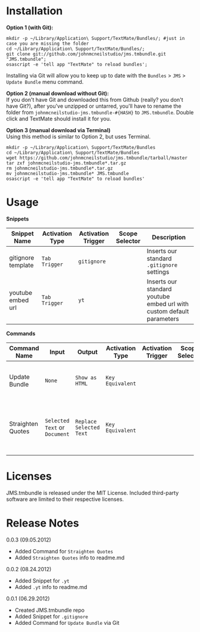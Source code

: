 # Installation

**Option 1 (with Git):**
	
	mkdir -p ~/Library/Application\ Support/TextMate/Bundles/; #just in case you are missing the folder
	cd ~/Library/Application\ Support/TextMate/Bundles/;
	git clone git://github.com/johnmcneilstudio/jms.tmbundle.git "JMS.tmbundle";
	osascript -e 'tell app "TextMate" to reload bundles';
	
Installing via Git will allow you to keep up to date with the `Bundles` > `JMS` > `Update Bundle` menu command.  

**Option 2 (manual download without Git):**  
If you don't have Git and downloaded this from Github (really? you don't have Git?), after you've unzipped or untarred, you'll have to rename the folder from `johnmcneilstudio-jms.tmbundle-#{HASH}` to `JMS.tmbundle`. Double click and TextMate should install it for you.


**Option 3 (manual download via Terminal)**  
Using this method is similar to Option 2, but uses Terminal.


	mkdir -p ~/Library/Application\ Support/TextMate/Bundles
	cd ~/Library/Application\ Support/TextMate/Bundles
	wget https://github.com/johnmcneilstudio/jms.tmbundle/tarball/master
	tar zxf johnmcneilstudio-jms.tmbundle*.tar.gz
	rm johnmcneilstudio-jms.tmbundle*.tar.gz
	mv johnmcneilstudio-jms.tmbundle* JMS.tmbundle
	osascript -e 'tell app "TextMate" to reload bundles'

# Usage

**Snippets**  

| Snippet Name | Activation Type | Activation Trigger | Scope Selector | Description |
| ------------ | --------------- | ------------------ | -------------- | ----------- |
| gitignore template | `Tab Trigger` | `gitignore` | | Inserts our standard `.gitignore` settings |
| youtube embed url | `Tab Trigger` | `yt` | | Inserts our standard youtube embed url with custom default parameters |

**Commands**  

| Command Name | Input | Output | Activation Type | Activation Trigger | Scope Selector | Description |
| ------------ | ----- | ------ | --------------- | ------------------ | -------------- | ----------- |
| Update Bundle | `None` | `Show as HTML` | `Key Equivalent` | | | Updates the JMS TextMate Bundle via Git |
| Straighten Quotes | `Selected Text` or `Document` | `Replace Selected Text` | `Key Equivalent` | | | Replaces curly single and double quotes with compatible ASCII equivalents |


# Licenses
JMS.tmbundle is released under the MIT License. Included third-party software are limited to their respective licenses.

# Release Notes
0.0.3 (09.05.2012)

* Added Command for `Straighten Quotes`
* Added `Straighten Quotes` info to readme.md

0.0.2 (08.24.2012)

* Added Snippet for `.yt`
* Added `.yt` info to readme.md

0.0.1 (06.29.2012)

* Created JMS.tmbundle repo
* Added Snippet for `.gitignore`
* Added Command for `Update Bundle` via Git
